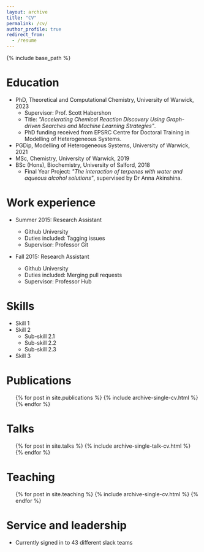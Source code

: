 ```yaml
---
layout: archive
title: "CV"
permalink: /cv/
author_profile: true
redirect_from:
  - /resume
---
```


{% include base_path %}


Education
======
* PhD, Theoretical and Computational Chemistry, University of Warwick, 2023 
  * Supervisor: Prof. Scott Habershon 
  * Title: <i>"Accelerating Chemical Reaction Discovery Using Graph-driven Searches and Machine Learning Strategies"</i>.
  * PhD funding received from EPSRC Centre for Doctoral Training in Modelling of Heterogeneous Systems.
* PGDip, Modelling of Heterogeneous Systems, University of Warwick, 2021
* MSc, Chemistry, University of Warwick, 2019
* BSc (Hons), Biochemistry, University of Salford, 2018
  * Final Year Project: <i>"The interaction of terpenes with water and aqueous alcohol solutions"</i>, supervised by Dr Anna Akinshina.


Work experience
======
* Summer 2015: Research Assistant
  * Github University
  * Duties included: Tagging issues
  * Supervisor: Professor Git

* Fall 2015: Research Assistant
  * Github University
  * Duties included: Merging pull requests
  * Supervisor: Professor Hub
  
Skills
======
* Skill 1
* Skill 2
  * Sub-skill 2.1
  * Sub-skill 2.2
  * Sub-skill 2.3
* Skill 3

Publications
======
  <ul>{% for post in site.publications %}
    {% include archive-single-cv.html %}
  {% endfor %}</ul>
  
Talks
======
  <ul>{% for post in site.talks %}
    {% include archive-single-talk-cv.html %}
  {% endfor %}</ul>
  
Teaching
======
  <ul>{% for post in site.teaching %}
    {% include archive-single-cv.html %}
  {% endfor %}</ul>
  
Service and leadership
======
* Currently signed in to 43 different slack teams
